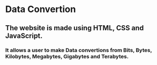 # Data Convertion
## The website is made using HTML, CSS and JavaScript.
### It allows a user to make Data convertions from Bits, Bytes, Kilobytes, Megabytes, Gigabytes and Terabytes.
